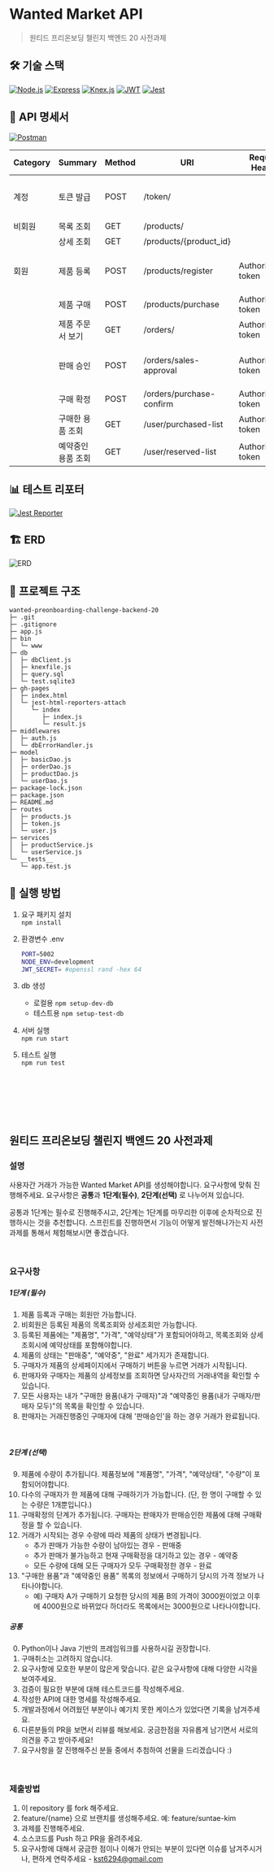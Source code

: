 # Wanted Market API

> 원티드 프리온보딩 챌린지 백엔드 20 사전과제

## 🛠️ 기술 스택

[![Node.js](https://img.shields.io/badge/Node.js-%235FA04E?style=flat&logo=nodedotjs&logoColor=white)](https://nodejs.org)
[![Express](https://img.shields.io/badge/Express-%23000000?style=flat&logo=express)](https://expressjs.com/ko/)
[![Knex.js](https://img.shields.io/badge/Knex.js-%23D26B38?style=flat&logo=knexdotjs&logoColor=white)](https://knexjs.org)
[![JWT](https://img.shields.io/badge/JWT-000000?style=flat&logo=jsonwebtokens)](https://jwt.io)
[![Jest](https://img.shields.io/badge/Jest-C21325?style=flat&logo=jest&logoColor=white)](https://jestjs.io)

## 📄 API 명세서

[![Postman](https://img.shields.io/badge/Postman-FF6C37?style=flat&logo=postman&logoColor=white)](https://documenter.getpostman.com/view/34090317/2sA3QqhYdL)

| Category | Summary            | Method | URI                      | Request Header       | Request Body                                    | Success Code |
| -------- | ------------------ | ------ | ------------------------ | -------------------- | ----------------------------------------------- | ------------ |
| 계정     | 토큰 발급          | POST   | /token/                  |                      | username: string <br> password: string          | 200          |
| 비회원   | 목록 조회          | GET    | /products/               |                      |                                                 | 200          |
|          | 상세 조회          | GET    | /products/{product_id}   |                      |                                                 | 200          |
| 회원     | 제품 등록          | POST   | /products/register       | Authorization: token | name: string <br> price: float <br> amount: int | 201          |
|          | 제품 구매          | POST   | /products/purchase       | Authorization: token | product_id: int                                 | 201          |
|          | 제품 주문서 보기   | GET    | /orders/                 | Authorization: token | product_id: int                                 | 200          |
|          | 판매 승인          | POST   | /orders/sales-approval   | Authorization: token | product_id: int <br> buyer_id: int              | 201          |
|          | 구매 확정          | POST   | /orders/purchase-confirm | Authorization: token | product_id: int                                 | 201          |
|          | 구매한 용품 조회   | GET    | /user/purchased-list     | Authorization: token |                                                 | 200          |
|          | 예약중인 용품 조회 | GET    | /user/reserved-list      | Authorization: token |                                                 | 200          |

## 📊 테스트 리포터

[![Jest Reporter](https://img.shields.io/badge/Jest_Reporter-C21325?style=flat&logo=jest&logoColor=white)](https://narcisource.github.io/wanted-preonboarding-challenge-backend-20/)

## 🏗️ ERD

![ERD](https://github.com/NarciSource/wanted-preonboarding-challenge-backend-20/assets/26417221/eabf257d-23b5-48eb-95ed-498d218bafc8)

## 📂 프로젝트 구조

```
wanted-preonboarding-challenge-backend-20
├─ .git
├─ .gitignore
├─ app.js
├─ bin
│  └─ www
├─ db
│  ├─ dbClient.js
│  ├─ knexfile.js
│  ├─ query.sql
│  └─ test.sqlite3
├─ gh-pages
│  ├─ index.html
│  └─ jest-html-reporters-attach
│     └─ index
│        ├─ index.js
│        └─ result.js
├─ middlewares
│  ├─ auth.js
│  └─ dbErrorHandler.js
├─ model
│  ├─ basicDao.js
│  ├─ orderDao.js
│  ├─ productDao.js
│  └─ userDao.js
├─ package-lock.json
├─ package.json
├─ README.md
├─ routes
│  ├─ products.js
│  ├─ token.js
│  └─ user.js
├─ services
│  ├─ productService.js
│  └─ userService.js
└─ __tests__
   └─ app.test.js
```

## 🚀 실행 방법

1. 요구 패키지 설치  
   `npm install`

2. 환경변수 .env

    ```sh
    PORT=5002
    NODE_ENV=development
    JWT_SECRET= #openssl rand -hex 64
    ```

3. db 생성

    - 로컬용 `npm setup-dev-db`
    - 테스트용 `npm setup-test-db`

4. 서버 실행  
   `npm run start`

5. 테스트 실행  
   `npm run test`

<br>
<br>
<br>
<br>
<br>

## 원티드 프리온보딩 챌린지 백엔드 20 사전과제

### 설명

사용자간 거래가 가능한 Wanted Market API를 생성해야합니다. 요구사항에 맞춰 진행해주세요.
요구사항은 **공통**과 **1단계(필수)**, **2단계(선택)** 로 나누어져 있습니다.

공통과 1단계는 필수로 진행해주시고, 2단계는 1단계를 마무리한 이후에 순차적으로 진행하시는 것을 추천합니다.
스프린트를 진행하면서 기능이 어떻게 발전해나가는지 사전 과제를 통해서 체험해보시면 좋겠습니다.

<br>

### 요구사항

##### 1단계 (필수)

1. 제품 등록과 구매는 회원만 가능합니다.
2. 비회원은 등록된 제품의 목록조회와 상세조회만 가능합니다.
3. 등록된 제품에는 "제품명", "가격", "예약상태"가 포함되어야하고, 목록조회와 상세조회시에 예약상태를 포함해야합니다.
4. 제품의 상태는 "판매중", "예약중", "완료" 세가지가 존재합니다.
5. 구매자가 제품의 상세페이지에서 구매하기 버튼을 누르면 거래가 시작됩니다.
6. 판매자와 구매자는 제품의 상세정보를 조회하면 당사자간의 거래내역을 확인할 수 있습니다.
7. 모든 사용자는 내가 "구매한 용품(내가 구매자)"과 "예약중인 용품(내가 구매자/판매자 모두)"의 목록을 확인할 수 있습니다.
8. 판매자는 거래진행중인 구매자에 대해 '판매승인'을 하는 경우 거래가 완료됩니다.

<br>

##### 2단계 (선택)

9. 제품에 수량이 추가됩니다. 제품정보에 "제품명", "가격", "예약상태", "수량"이 포함되어야합니다.
10. 다수의 구매자가 한 제품에 대해 구매하기가 가능합니다. (단, 한 명이 구매할 수 있는 수량은 1개뿐입니다.)
11. 구매확정의 단계가 추가됩니다. 구매자는 판매자가 판매승인한 제품에 대해 구매확정을 할 수 있습니다.
12. 거래가 시작되는 경우 수량에 따라 제품의 상태가 변경됩니다.
    - 추가 판매가 가능한 수량이 남아있는 경우 - 판매중
    - 추가 판매가 불가능하고 현재 구매확정을 대기하고 있는 경우 - 예약중
    - 모든 수량에 대해 모든 구매자가 모두 구매확정한 경우 - 완료
13. "구매한 용품"과 "예약중인 용품" 목록의 정보에서 구매하기 당시의 가격 정보가 나타나야합니다.
    - 예) 구매자 A가 구매하기 요청한 당시의 제품 B의 가격이 3000원이었고 이후에 4000원으로 바뀌었다 하더라도 목록에서는 3000원으로 나타나야합니다.

##### 공통

0. Python이나 Java 기반의 프레임워크를 사용하시길 권장합니다.
1. 구매취소는 고려하지 않습니다.
2. 요구사항에 모호한 부분이 많은게 맞습니다. 같은 요구사항에 대해 다양한 시각을 보여주세요.
3. 검증이 필요한 부분에 대해 테스트코드를 작성해주세요.
4. 작성한 API에 대한 명세를 작성해주세요.
5. 개발과정에서 어려웠던 부분이나 예기치 못한 케이스가 있었다면 기록을 남겨주세요.
6. 다른분들의 PR을 보면서 리뷰를 해보세요. 궁금한점을 자유롭게 남기면서 서로의 의견을 주고 받아주세요!
7. 요구사항을 잘 진행해주신 분들 중에서 추첨하여 선물을 드리겠습니다 :)

<br>

### 제출방법

1. 이 repository 를 fork 해주세요.
2. feature/{name} 으로 브랜치를 생성해주세요. 예: feature/suntae-kim
3. 과제를 진행해주세요.
4. 소스코드를 Push 하고 PR을 올려주세요.
5. 요구사항에 대해서 궁금한 점이나 이해가 안되는 부분이 있다면 이슈를 남겨주시거나, 편하게 연락주세요 - kst6294@gmail.com
